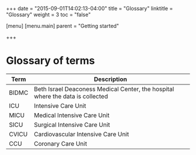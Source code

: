 +++
date = "2015-09-01T14:02:13-04:00"
title = "Glossary"
linktitle = "Glossary"
weight = 3
toc = "false"

[menu]
  [menu.main]
    parent = "Getting started"

+++

# Glossary of terms

Term | Description
---- | -----
BIDMC | Beth Israel Deaconess Medical Center, the hospital where the data is collected
ICU | Intensive Care Unit
MICU | Medical Intensive Care Unit
SICU | Surgical Intensive Care Unit
CVICU | Cardiovascular Intensive Care Unit
CCU | Coronary Care Unit